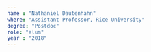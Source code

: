 ```yaml
---
name : "Nathaniel Dautenhahn"
where: "Assistant Professor, Rice University"
degree: "Postdoc"
role: "alum"
year : "2018"
---
```

